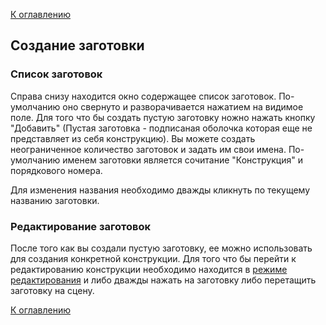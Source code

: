 [К оглавлению](/service/doc/?cid=viyar-modules)
## Создание заготовки

### Список заготовок

Справа снизу находится окно содержащее список заготовок. По-умолчанию оно свернуто и разворачивается нажатием на видимое
поле. Для того что бы создать пустую заготовку ножно нажать кнопку "Добавить" (Пустая заготовка - подписаная оболочка
которая еще не представляет из себя конструкцию). Вы можете создать неограниченное количество заготовок и задать им свои
имена. По-умолчанию именем заготовки является сочитание "Конструкция" и порядкового номера.

Для изменения названия необходимо дважды кликнуть по текущему названию заготовки.

### Редактирование заготовок

После того как вы создали пустую заготовку, ее можно использовать для создания конкретной конструкции. Для того что бы
перейти к редактированию конструкции необходимо находится в [режиме редактирования](/service/doc/?cid=viyar-modules&s=modes)
и либо дважды нажать на заготовку либо перетащить заготовку на сцену.


[К оглавлению](/service/doc/?cid=viyar-modules)
